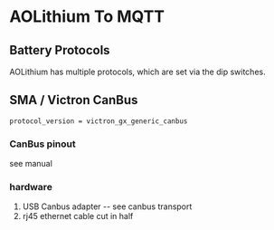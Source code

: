 # AOLithium To MQTT

## Battery Protocols

AOLithium has multiple protocols, which are set via the dip switches. 

## SMA / Victron CanBus
```
protocol_version = victron_gx_generic_canbus

```

### CanBus pinout
see manual

### hardware
1. USB Canbus adapter -- see canbus transport
2. rj45 ethernet cable cut in half

